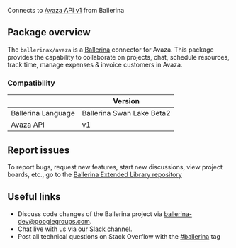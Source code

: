 Connects to [Avaza API v1](https://api.avaza.com/swagger/ui/index) from Ballerina

## Package overview
The `ballerinax/avaza` is a [Ballerina](https://ballerina.io/) connector for Avaza.
This package provides the capability to collaborate on projects, chat, schedule resources, track time, manage expenses & invoice customers in Avaza.

### Compatibility
|                    | Version                   |
|--------------------|---------------------------|
| Ballerina Language | Ballerina Swan Lake Beta2 |
| Avaza API          | v1                        |

## Report issues
To report bugs, request new features, start new discussions, view project boards, etc., go to the [Ballerina Extended Library repository](https://github.com/ballerina-platform/ballerina-extended-library)

## Useful links
- Discuss code changes of the Ballerina project via [ballerina-dev@googlegroups.com](mailto:ballerina-dev@googlegroups.com).
- Chat live with us via our [Slack channel](https://ballerina.io/community/slack/).
- Post all technical questions on Stack Overflow with the [#ballerina](https://stackoverflow.com/questions/tagged/ballerina) tag
